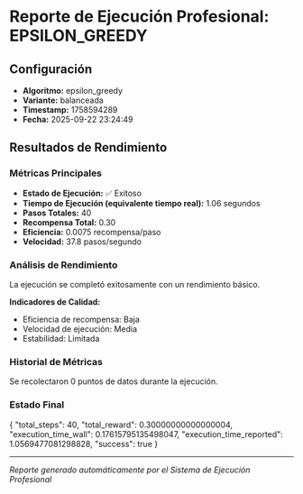 # Reporte de Ejecución Profesional: EPSILON_GREEDY

## Configuración
- **Algoritmo:** epsilon_greedy
- **Variante:** balanceada
- **Timestamp:** 1758594289
- **Fecha:** 2025-09-22 23:24:49

## Resultados de Rendimiento

### Métricas Principales
- **Estado de Ejecución:** ✅ Exitoso
- **Tiempo de Ejecución (equivalente tiempo real):** 1.06 segundos
- **Pasos Totales:** 40
- **Recompensa Total:** 0.30
- **Eficiencia:** 0.0075 recompensa/paso
- **Velocidad:** 37.8 pasos/segundo

### Análisis de Rendimiento

La ejecución se completó exitosamente con un rendimiento básico.

**Indicadores de Calidad:**
- Eficiencia de recompensa: Baja
- Velocidad de ejecución: Media
- Estabilidad: Limitada


### Historial de Métricas
Se recolectaron 0 puntos de datos durante la ejecución.

### Estado Final
{
  "total_steps": 40,
  "total_reward": 0.30000000000000004,
  "execution_time_wall": 0.17615795135498047,
  "execution_time_reported": 1.0569477081298828,
  "success": true
}

---
*Reporte generado automáticamente por el Sistema de Ejecución Profesional*
